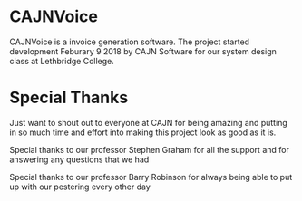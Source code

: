 # CAJNVoice

CAJNVoice is a invoice generation software. The project started development Feburary 9 2018 by CAJN Software for our system design class at Lethbridge College.

# Special Thanks

Just want to shout out to everyone at CAJN for being amazing and putting in so much time and effort into making this project look as good as it is.

Special thanks to our professor Stephen Graham for all the support and for answering any questions that we had

Special thanks to our professor Barry Robinson for always being able to put up with our pestering every other day
